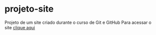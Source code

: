 # projeto-site
 Projeto de um site criado durante o curso de Git e GitHub
 Para acessar o site [clique aqui](https://pvmaciel.github.io/projeto-site/)
